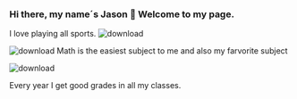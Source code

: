 ### Hi there, my name´s Jason 👋 Welcome to my page.
I love playing all sports. 
![download](https://user-images.githubusercontent.com/128835521/228611202-266aa55c-9361-468e-8b86-68f7a511aa3b.jpg)

![download](https://user-images.githubusercontent.com/128835521/228611394-04383558-bf5e-4120-b031-16e4b2c3473f.jpg)
Math is the easiest subject to me and also my farvorite subject

![download](https://user-images.githubusercontent.com/128835521/228612889-1434ca5f-b6d3-44c4-954f-21508cac6a8e.jpg)
 
Every year I get good grades in all my classes. 



<!--
**jb879222/jb879222** is a ✨ _special_ ✨ repository because its `README.md` (this file) appears on your GitHub profile.

Here are some ideas to get you started:

- 🔭 I’m currently working on ...
- 🌱 I’m currently learning ...
- 👯 I’m looking to collaborate on ...
- 🤔 I’m looking for help with ...
- 💬 Ask me about ...
- 📫 How to reach me: ...
- 😄 Pronouns: ...
- ⚡ Fun fact: ...
-->
